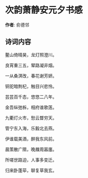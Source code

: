 # 次韵萧静安元夕书感

**作者**: 俞德邻

## 诗词内容

鳌山倚晴昊，龙灯照澄川。

良宵重三五，辇路凝非烟。

一从桑溟改，春花谢芳妍。

铜驼暗荆杞，触目兴悲怜。

芸芸百千态，悠悠二八年。

金吾纵弛柝，相府谁歌莲。

九衢灯火市，愁云瞀穷天。

管宁东入海，乐毅北去燕。

伊谁载美酒，醉我东风前。

晨策散广隰，晚屧周嚣廛。

所嗟世路迫，人事多变迁。

归来卧蓬荜，聊复草我玄。

